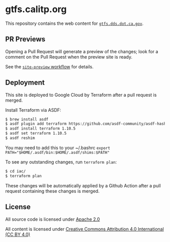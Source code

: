# gtfs.calitp.org

This repository contains the web content for [`gtfs.dds.dot.ca.gov`](https://gtfs.dds.dot.ca.gov).

## PR Previews

Opening a Pull Request will generate a preview of the changes; look for a comment on the Pull Request when the preview site is ready.

See the [`site-preview` workflow](https://github.com/cal-itp/gtfs.calitp.org/blob/main/.github/workflows/site-preview.yml) for details.


## Deployment

This site is deployed to Google Cloud by Terraform after a pull request is merged.

Install Terraform via ASDF:

```bash
$ brew install asdf
$ asdf plugin add terraform https://github.com/asdf-community/asdf-hashicorp.git
$ asdf install terraform 1.10.5
$ asdf set terraform 1.10.5
$ asdf reshim
```

You may need to add this to your ~/.bashrc
```export PATH="$HOME/.asdf/bin:$HOME/.asdf/shims:$PATH"```

To see any outstanding changes, run `terraform plan`:

```bash
$ cd iac/
$ terraform plan
```

These changes will be automatically applied by a Github Action after a pull request containing these changes is merged.

## License

All source code is licensed under [Apache 2.0](./LICENSE)

All content is licensed under [Creative Commons Attribution 4.0 International (CC BY 4.0)](https://creativecommons.org/licenses/by/4.0/)

